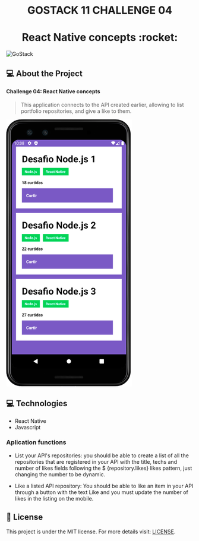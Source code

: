 <h1 align="center">GOSTACK 11 CHALLENGE 04</h1>
<h1 align="center">React Native concepts :rocket:</h1>

<img alt="GoStack" src="https://storage.googleapis.com/golden-wind/bootcamp-gostack/header-desafios.png" />



## 💻 About the Project

#### Challenge 04: React Native concepts

<blockquote>
This application connects to the API created earlier, allowing to list portfolio repositories, and give a like to them.
</blockquote>


<img alt="GoStack" src="/.github/react_app.png" />

 ## 💻 Technologies

   - React Native
   - Javascript




### Aplication functions


- List your API's repositories: you should be able to create a list of all the repositories that are registered in your API with the title, techs and number of likes fields following the $ {repository.likes} likes pattern, just changing the number to be dynamic.

- Like a listed API repository: You should be able to like an item in your API through a button with the text Like and you must update the number of likes in the listing on the mobile.


## :memo: License

This project is under the MIT license. 
For more details visit: [LICENSE](.github/LICENSE.md).